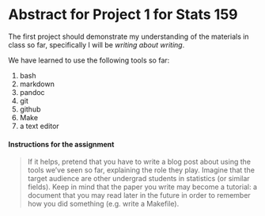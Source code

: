 # Abstract for Project 1 for Stats 159

The first project should demonstrate my understanding of the materials in class so far, specifically I will be *writing about writing*.

We have learned to use the following tools so far:
1. bash
2. markdown
3. pandoc
4. git
5. github
6. Make
7. a text editor


#### Instructions for the assignment

> If it helps, pretend that you have to write a blog post about using the tools we’ve seen so far, explaining the role they play. Imagine that the target audience are other undergrad students in statistics (or similar fields). Keep in mind that the paper you write may become a tutorial: a document that you may read later in the future in order to remember how you did something
(e.g. write a Makefile).
